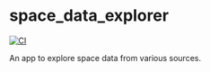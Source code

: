 # space_data_explorer

[![CI](https://github.com/hrishikesh-kadam/space_data_explorer/actions/workflows/ci.yml/badge.svg)](https://github.com/hrishikesh-kadam/space_data_explorer/actions/workflows/ci.yml)

An app to explore space data from various sources.
